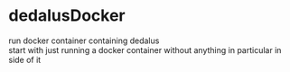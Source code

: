 # dedalusDocker
run docker container containing dedalus  
start with just running a docker container without anything in particular in side of it  

